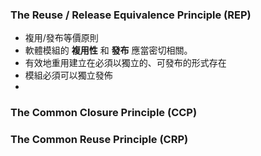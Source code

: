 ### The Reuse / Release Equivalence Principle (REP)

- 複用/發布等價原則
- 軟體模組的 **複用性** 和 **發布** 應當密切相關。
- 有效地重用建立在必須以獨立的、可發布的形式存在
- 模組必須可以獨立發佈
- 

### The Common Closure Principle (CCP)



### The Common Reuse Principle (CRP)